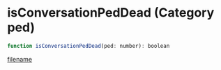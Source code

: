 # isConversationPedDead (Category ped)

```js
function isConversationPedDead(ped: number): boolean
```

[filename](isConversationPedDead_m.md ':include')